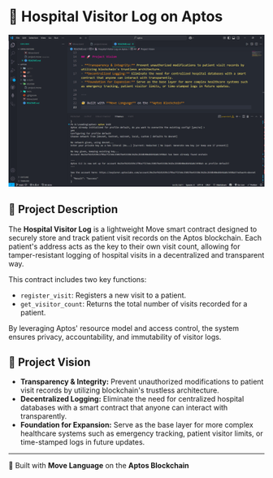 # 🏥 Hospital Visitor Log on Aptos

![Hospital Visitor Log](images/hospital_log.png)

## 📘 Project Description

The **Hospital Visitor Log** is a lightweight Move smart contract designed to securely store and track patient visit records on the Aptos blockchain. Each patient's address acts as the key to their own visit count, allowing for tamper-resistant logging of hospital visits in a decentralized and transparent way.

This contract includes two key functions:

- `register_visit`: Registers a new visit to a patient.
- `get_visitor_count`: Returns the total number of visits recorded for a patient.

By leveraging Aptos' resource model and access control, the system ensures privacy, accountability, and immutability of visitor logs.

## 🚀 Project Vision

- **Transparency & Integrity:** Prevent unauthorized modifications to patient visit records by utilizing blockchain's trustless architecture.
- **Decentralized Logging:** Eliminate the need for centralized hospital databases with a smart contract that anyone can interact with transparently.
- **Foundation for Expansion:** Serve as the base layer for more complex healthcare systems such as emergency tracking, patient visitor limits, or time-stamped logs in future updates.

---

🔐 Built with **Move Language** on the **Aptos Blockchain**

